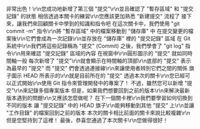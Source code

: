 非常出色！\r\n您成功地新增了第三個 "提交"\r\n並且確認了 "暫存區域" 和 "提交記錄" 的狀態
相信透過本關卡的練習\r\n您應該更加熟悉 "新建提交" 流程了
接下來，讓我們來回顧關卡中學到的知識和指令吧
在這次關卡中，我們使用 "git commit -m" 指令\r\n將 "暫存區域" 中的檔案移動到 "儲存庫" 中
在提交變更的檔案後\r\n它們會成為一次記錄\r\n並存放在 "儲存庫" 裡的 "提交記錄" 區域
在 Git 系統中\r\n我們將這些記錄稱為 "提交" (Commit)
之後，我們學會了 "git log" 指令\r\n用來確認 "提交記錄" 區域的內容
在視窗中\r\n圓形圖示的 "提交" 就如同時間軸一般
每次新增了 "提交"\r\n就會顯示在時間軸的頂部\r\n底部的 "提交" 表示為最早的 "提交"
而 "提交" 們會透過連接線\r\n來讓使用者辨別它們之間的關係
旗子圖示 HEAD 所表示的\r\n就是目前所在的 "提交" 
透過本次的關卡\r\n您已經可以正式開始\r\n使用 Git 指令來管理開發中的專案了！
不過，雖然您可以新增 "提交"\r\n來記錄多個專案版本
但是，如果我們想要回到之前的版本\r\n來解決最新版本遇到的問題\r\n又應該怎麼做呢？
在下一個關卡裡\r\n我們要學習如何切換到不同的版本
讓 "提交記錄" 中的 HEAD 旗子\r\n能夠移動到其他 "提交" 上\r\n並讓 "工作目錄" 的檔案回到之前的版本
本次的關卡相比前面的關卡來說比較複雜\r\n但是您堅持到了這裡！
最後，恭喜您通過了本次關卡\r\n您做得很好！
